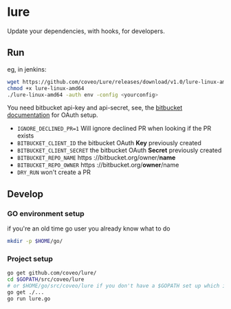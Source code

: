 # lure

Update your dependencies, with hooks, for developers.

## Run

eg, in jenkins:

```sh
wget https://github.com/coveo/Lure/releases/download/v1.0/lure-linux-amd64
chmod +x lure-linux-amd64
./lure-linux-amd64 -auth env -config <yourconfig>
```

You need bitbucket api-key and api-secret, see, the [bitbucket documentation](https://confluence.atlassian.com/bitbucket/oauth-on-bitbucket-cloud-238027431.html#OAuthonBitbucketCloud-OAuth2.0) for OAuth setup.

- `IGNORE_DECLINED_PR=1` Will ignore declined PR when looking if the PR exists
- `BITBUCKET_CLIENT_ID` the bitbucket OAuth **Key** previously created
- `BITBUCKET_CLIENT_SECRET` the bitbucket OAuth **Secret** previously created
- `BITBUCKET_REPO_NAME` https ://bitbucket.org/owner/**name**
- `BITBUCKET_REPO_OWNER` https ://bitbucket.org/**owner**/name
- `DRY_RUN` won't create a PR

## Develop

### GO environment setup

if you're an old time go user you already know what to do

```sh
mkdir -p $HOME/go/
```

### Project setup

```sh
go get github.com/coveo/lure/
cd $GOPATH/src/coveo/lure
# or $HOME/go/src/coveo/lure if you don't have a $GOPATH set up which is perfectly fine
go get ./...
go run lure.go
```